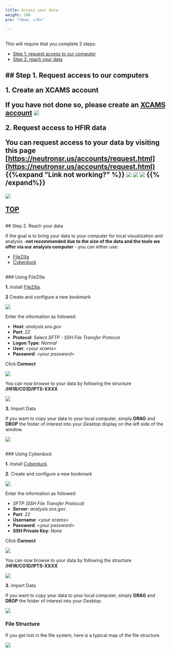 ```yaml
---
title: Access your data
weight: 100
pre: "<b>a. </b>"

---
```


<h2 id='top'></h2>

This will require that you complete 2 steps:

 * <a href='#create_account'>Step 1: request access to our computer</a>
 * <a href='#reach_data'>Step 2: reach your data</a>

<h2 id='create_account'>
## <a href='#top' class='fa fa-arrow-up'></a> Step 1. Request access to our computers

**1.** Create an XCAMS account

If you have not done so, please create an [XCAMS account](https://xcams.ornl.gov/xcams/groups/prpsl_user/index.shtml)
<img src='/tutorial/how_to_access_data/images/ipts_access.png' />

**2.** Request access to HFIR data

You can request access to your data by visiting this page [https://neutronsr.us/accounts/request.html](https://neutronsr.us/accounts/request.html)
{{%expand "Link not working?" %}}
<img src='/tutorial/how_to_access_data/images/request_hfir_access_1.png' />
<img src='/tutorial/how_to_access_data/images/request_hfir_access_2.png' />
<img src='/tutorial/how_to_access_data/images/request_hfir_access_3.png' />
{{% /expand%}}

<img src='/tutorial/how_to_access_data/images/hfir_access.png' />

<a href='#top'>TOP</a>
<h2 id='reach_data'></h2>
## <a href='#top' class='fa fa-arrow-up'></a> Step 2. Reach your data

If the goal is to bring your data to your computer for local visualization and analysis -**not recommended due to the size of the data
and the tools we offer via our analysis computer** - you can either use:

<ul>
  <li><a href='#filezilla'>FileZilla</a></li>
  <li><a href='#cyberduck'>Cyberduck</a></li>
</ul>

<h2 id='filezilla'></h2>
### Using FileZilla

**1.** Install [FileZilla](https://sourceforge.net/projects/filezilla).

**2** Create and configure a new bookmark

<img src='/tutorial/how_to_access_data/images/filezilla_bookmark.png' />

Enter the information as followed:

 * **Host**: *analysis.sns.gov*
 * **Port**: *22*
 * **Protocol**: Select *SFTP - SSH File Transfer Protocol*
 * **Logon Type**: *Normal*
 * **User**: *\<your xcams>*
 * **Password**: *\<your password>*

 Click **Connect**

<img src='/tutorial/how_to_access_data/images/filezilla_configure.png' />

You can now browse to your data by following the structure **/HFIR/CG1D/IPTS-XXXX**

<img src='/tutorial/how_to_access_data/images/filezilla_browse.png' />

**3.** Import Data

If you want to copy your data to your local computer, simply **DRAG** and **DROP** the folder of interest into your
*Desktop* display on the left side of the window.

<img src='/tutorial/how_to_access_data/images/filezilla_export.gif' />



<h2 id='cyberduck'></h2>
### Using Cyberduck

**1.** Install [Cyberduck](https://cyberduck.io/).

**2.** Create and configure a new bookmark

<img src='/tutorial/how_to_access_data/images/cyberduck_bookmark.png' />

Enter the information as followed:

 * *SFTP (SSH File Transfer Protocol)*
 * **Server**: *analysis.sns.gov*
 * **Port**: *22*
 * **Username**: *\<your xcams>*
 * **Password**: *\<your password>*
 * **SSH Private Key**: *None*

 Click **Connect**

<img src='/tutorial/how_to_access_data/images/cyberduck_configure.png' />

You can now browse to your data by following the structure **/HFIR/CG1D/IPTS-XXXX**

<img src='/tutorial/how_to_access_data/images/cyberduck_browse.png' />

**3.** Import Data

If you want to copy your data to your local computer, simply **DRAG** and **DROP** the folder of interest into your
*Desktop*.

<img src='/tutorial/how_to_access_data/images/cyberduck_export.gif' />

### File Structure

If you get lost in the file system, here is a typical map of the file structure.

<img src='/tutorial/how_to_access_data/images/file_structure.png' />



<a href='#top' class='fa fa-arrow-up'></a>
